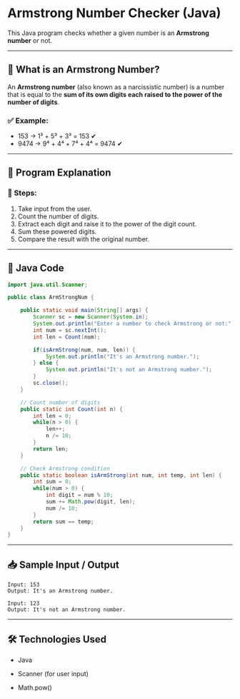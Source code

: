 # Armstrong Number Checker (Java)

This Java program checks whether a given number is an **Armstrong number** or not.

---

## 📌 What is an Armstrong Number?

An **Armstrong number** (also known as a narcissistic number) is a number that is equal to the **sum of its own digits each raised to the power of the number of digits**.

### ✅ Example:
- 153 → 1³ + 5³ + 3³ = 153 ✔
- 9474 → 9⁴ + 4⁴ + 7⁴ + 4⁴ = 9474 ✔

---

## 🧾 Program Explanation

### 🔹 Steps:
1. Take input from the user.
2. Count the number of digits.
3. Extract each digit and raise it to the power of the digit count.
4. Sum these powered digits.
5. Compare the result with the original number.

---

## 🧠 Java Code

```java
import java.util.Scanner;

public class ArmStrongNum {

    public static void main(String[] args) {
        Scanner sc = new Scanner(System.in);
        System.out.println("Enter a number to check Armstrong or not:");
        int num = sc.nextInt();
        int len = Count(num);

        if(isArmStrong(num, num, len)) {
            System.out.println("It's an Armstrong number.");
        } else {
            System.out.println("It's not an Armstrong number.");
        }
        sc.close();
    }

    // Count number of digits
    public static int Count(int n) {
        int len = 0;
        while(n > 0) {
            len++;
            n /= 10;
        }
        return len;
    }

    // Check Armstrong condition
    public static boolean isArmStrong(int num, int temp, int len) {
        int sum = 0;
        while(num > 0) {
            int digit = num % 10;
            sum += Math.pow(digit, len);
            num /= 10;
        }
        return sum == temp;
    }
}
```
---
## 📥 Sample Input / Output
```
Input: 153
Output: It's an Armstrong number.

Input: 123
Output: It's not an Armstrong number.
```
---
## 🛠 Technologies Used
- Java

- Scanner (for user input)

- Math.pow()

